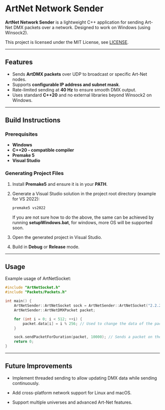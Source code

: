 # ArtNet Network Sender

**ArtNet Network Sender** is a lightweight C++ application for sending Art-Net DMX packets over a network.
Designed to work on Windows (using Winsock2).

This project is licensed under the MIT License, see [LICENSE](/LICENSE).

---

## Features

- Sends **ArtDMX packets** over UDP to broadcast or specific Art-Net nodes.
- Supports **configurable IP address and subnet mask**.
- Rate-limited sending at **40 Hz** to ensure smooth DMX output.
- Uses standard **C++20** and no external libraries beyond Winsock2 on Windows.

---

## Build Instructions

### Prerequisites

- **Windows**
- **C++20 - compatible compiler**
- **Premake 5**
- **Visual Studio**

### Generating Project Files

1. Install **Premake5** and ensure it is in your **PATH**.
1. Generate a Visual Studio solution in the project root directory (example for VS 2022):

   ```bash
   premake5 vs2022
   ```

   If you are not sure how to do the above, the same can be achieved by running **setupWindows.bat**, for windows, more OS will be supported soon.

1. Open the generated project in Visual Studio.
1. Build in **Debug** or **Release** mode.

---

## Usage

Example usage of ArtNetSocket:

```c++
#include "ArtNetSocket.h"
#include "Packets/Packets.h"

int main() {
    ArtNetSender::ArtNetSocket sock = ArtNetSender::ArtNetSocket("2.2.2.2", "255.0.0.0"); // IP, Subnet Mask.
    ArtNetSender::ArtNetDMXPacket packet;

    for (int i = 0; i < 512; ++i) {
        packet.data[i] = i % 256; // Used to change the data of the packet.
    }

    sock.sendPacketForDuration(packet, 10000); // Sends a packet on the socket for a duration of 10000ms or 10s at a rate limit of 40hz.
    return 0;
}
```

---

## Future Improvements

- Implement threaded sending to allow updating DMX data while sending continuously.

- Add cross-platform network support for Linux and macOS.

- Support multiple universes and advanced Art-Net features.

